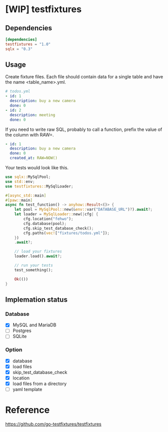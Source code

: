 # [WIP] testfixtures

## Dependencies

```toml
[dependencies]
testfixtures = "1.0"
sqlx = "0.3"
```

## Usage

Create fixture files. Each file should contain data for a single table and have the name <table_name>.yml.

```yml
# todos.yml
- id: 1
  description: buy a new camera
  done: 0
- id: 2
  description: meeting
  done: 0
```

If you need to write raw SQL, probably to call a function, prefix the value of the column with RAW=.

```yml
- id: 1
  description: buy a new camera
  done: 0
  created_at: RAW=NOW()
```

Your tests would look like this.

```rust
use sqlx::MySqlPool;
use std::env;
use testfixtures::MySqlLoader;

#[async_std::main]
#[paw::main]
async fn test_function() -> anyhow::Result<()> {
    let pool = MySqlPool::new(&env::var("DATABASE_URL")?).await?;
    let loader = MySqlLoader::new(|cfg| {
        cfg.location("fehwo");
        cfg.database(pool);
        cfg.skip_test_database_check();
        cfg.paths(vec!["fixtures/todos.yml"]);
    })
    .await?;

    // load your fixtures
    loader.load().await?;

    // run your tests
    test_something();

    Ok(())
}

```

## Implemation status
### Database
- [x] MySQL and MariaDB
- [ ] Postgres
- [ ] SQLite

### Option
- [x] database
- [x] load files
- [x] skip_test_database_check
- [x] location
- [x] load files from a directory
- [ ] yaml template

# Reference
https://github.com/go-testfixtures/testfixtures
